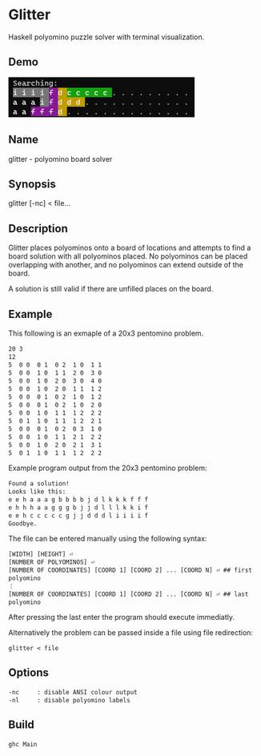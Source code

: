 # Glitter

Haskell polyomino puzzle solver with terminal visualization.

## Demo

![demo](docs/images/glitter-demo.gif)

## Name

glitter - polyomino board solver

## Synopsis

glitter [-nc] < file...

## Description

Glitter places polyominos onto a board of locations and attempts to find a board solution with all polyominos placed. No polyominos can be placed overlapping with another, and no polyominos can extend outside of the board. 

A solution is still valid if there are unfilled places on the board.

## Example

This following is an exmaple of a 20x3 pentomino problem.

	20 3
	12
	5  0 0  0 1  0 2  1 0  1 1
	5  0 0  1 0  1 1  2 0  3 0
	5  0 0  1 0  2 0  3 0  4 0
	5  0 0  1 0  2 0  1 1  1 2
	5  0 0  0 1  0 2  1 0  1 2
	5  0 0  0 1  0 2  1 0  2 0
	5  0 0  1 0  1 1  1 2  2 2
	5  0 1  1 0  1 1  1 2  2 1
	5  0 0  0 1  0 2  0 3  1 0
	5  0 0  1 0  1 1  2 1  2 2
	5  0 0  1 0  2 0  2 1  3 1
	5  0 1  1 0  1 1  1 2  2 2

Example program output from the 20x3 pentomino problem:

	Found a solution!
	Looks like this: 
	e e h a a a g b b b b j d l k k k f f f 
	e h h h a a g g g b j j d l l l k k i f 
	e e h c c c c c g j j d d d l i i i i f 
	Goodbye.

The file can be entered manually using the following syntax:

	[WIDTH] [HEIGHT] ⏎
	[NUMBER OF POLYOMINOS] ⏎
	[NUMBER OF COORDINATES] [COORD 1] [COORD 2] ... [COORD N] ⏎ ## first polyomino
	⋮
	[NUMBER OF COORDINATES] [COORD 1] [COORD 2] ... [COORD N] ⏎ ## last polyomino
After pressing the last enter the program should execute immediatly.

Alternatively the problem can be passed inside a file using file redirection:

	glitter < file

## Options

	-nc     : disable ANSI colour output
	-nl     : disable polyomino labels

## Build

	ghc Main
